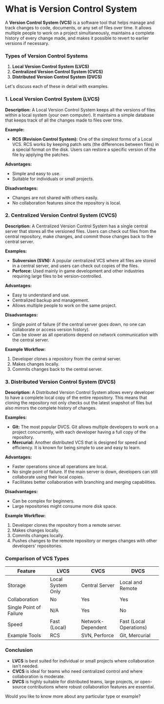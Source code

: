 # What is Version Control System

A **Version Control System (VCS)** is a software tool that helps manage and track changes to code, documents, or any set of files over time. It allows multiple people to work on a project simultaneously, maintains a complete history of every change made, and makes it possible to revert to earlier versions if necessary. 

### Types of Version Control Systems

1. **Local Version Control System (LVCS)**
2. **Centralized Version Control System (CVCS)**
3. **Distributed Version Control System (DVCS)**

Let's discuss each of these in detail with examples.

### 1. Local Version Control System (LVCS)

**Description:**
A Local Version Control System keeps all the versions of files within a local system (your own computer). It maintains a simple database that keeps track of all the changes made to files over time.

**Example:**
- **RCS (Revision Control System):** One of the simplest forms of a Local VCS. RCS works by keeping patch sets (the differences between files) in a special format on the disk. Users can restore a specific version of the file by applying the patches.

**Advantages:**
- Simple and easy to use.
- Suitable for individuals or small projects.

**Disadvantages:**
- Changes are not shared with others easily.
- No collaboration features since the repository is local.

### 2. Centralized Version Control System (CVCS)

**Description:**
A Centralized Version Control System has a single central server that stores all the versioned files. Users can check out files from the central repository, make changes, and commit those changes back to the central server.

**Examples:**
- **Subversion (SVN):** A popular centralized VCS where all files are stored in a central server, and users can check out copies of the files.
- **Perforce:** Used mainly in game development and other industries requiring large files to be version-controlled.

**Advantages:**
- Easy to understand and use.
- Centralized backup and management.
- Allows multiple people to work on the same project.

**Disadvantages:**
- Single point of failure (if the central server goes down, no one can collaborate or access version history).
- Can be slower as all operations depend on network communication with the central server.

**Example Workflow:**
1. Developer clones a repository from the central server.
2. Makes changes locally.
3. Commits changes back to the central server.

### 3. Distributed Version Control System (DVCS)

**Description:**
A Distributed Version Control System allows every developer to have a complete local copy of the entire repository. This means that cloning the repository not only checks out the latest snapshot of files but also mirrors the complete history of changes.

**Examples:**
- **Git:** The most popular DVCS. Git allows multiple developers to work on a project concurrently, with each developer having a full copy of the repository.
- **Mercurial:** Another distributed VCS that is designed for speed and efficiency. It is known for being simple to use and easy to learn.

**Advantages:**
- Faster operations since all operations are local.
- No single point of failure. If the main server is down, developers can still collaborate using their local copies.
- Facilitates better collaboration with branching and merging capabilities.

**Disadvantages:**
- Can be complex for beginners.
- Large repositories might consume more disk space.

**Example Workflow:**
1. Developer clones the repository from a remote server.
2. Makes changes locally.
3. Commits changes locally.
4. Pushes changes to the remote repository or merges changes with other developers' repositories.

### Comparison of VCS Types

| Feature                         | LVCS                   | CVCS              | DVCS                     |
|---------------------------------|------------------------|-------------------|--------------------------|
| Storage                         | Local System Only      | Central Server    | Local and Remote         |
| Collaboration                   | No                     | Yes               | Yes                      |
| Single Point of Failure         | N/A                    | Yes               | No                       |
| Speed                           | Fast (Local)           | Network-Dependent | Fast (Local Operations)  |
| Example Tools                   | RCS                    | SVN, Perforce     | Git, Mercurial           |

### Conclusion

- **LVCS** is best suited for individual or small projects where collaboration isn't needed.
- **CVCS** is ideal for teams who need centralized control and where collaboration is moderate.
- **DVCS** is highly suitable for distributed teams, large projects, or open-source contributions where robust collaboration features are essential.

Would you like to know more about any particular type or example?